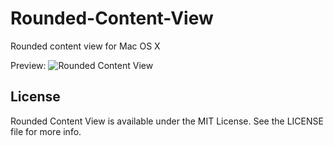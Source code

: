 Rounded-Content-View
====================

Rounded content view for Mac OS X

Preview: 
![Rounded Content View](http://cl.ly/image/1x2p1I1W2D14/contents "Example")

## License

Rounded Content View is available under the MIT License. See the LICENSE file for more info.
